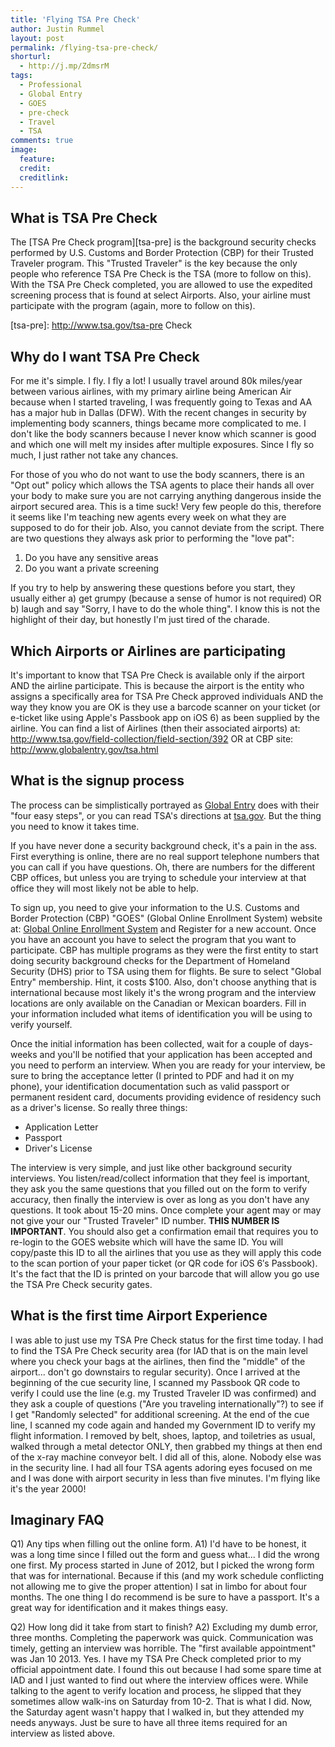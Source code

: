 ```yaml
---
title: 'Flying TSA Pre Check'
author: Justin Rummel
layout: post
permalink: /flying-tsa-pre-check/
shorturl:
  - http://j.mp/ZdmsrM
tags: 
  - Professional
  - Global Entry
  - GOES
  - pre-check
  - Travel
  - TSA
comments: true
image:
  feature:
  credit:
  creditlink:
---
```

What is TSA Pre Check
---
The [TSA Pre Check program][tsa-pre] is the background security checks performed by U.S. Customs and Border Protection (CBP) for their Trusted Traveler program. This "Trusted Traveler" is the key because the only people who reference TSA Pre Check is the TSA (more to follow on this). With the TSA Pre Check completed, you are allowed to use the expedited screening process that is found at select Airports. Also, your airline must participate with the program (again, more to follow on this).

[tsa-pre]: http://www.tsa.gov/tsa-pre Check

Why do I want TSA Pre Check
---
For me it's simple. I fly. I fly a lot! I usually travel around 80k miles/year between various airlines, with my primary airline being American Air because when I started traveling, I was frequently going to Texas and AA has a major hub in Dallas (DFW). With the recent changes in security by implementing body scanners, things became more complicated to me. I don't like the body scanners because I never know which scanner is good and which one will melt my insides after multiple exposures. Since I fly so much, I just rather not take any chances. 

For those of you who do not want to use the body scanners, there is an "Opt out" policy which allows the TSA agents to place their hands all over your body to make sure you are not carrying anything dangerous inside the airport secured area. This is a time suck! Very few people do this, therefore it seems like I'm teaching new agents every week on what they are supposed to do for their job. Also, you cannot deviate from the script. There are two questions they always ask prior to performing the "love pat": 

1.  Do you have any sensitive areas
2.  Do you want a private screening

If you try to help by answering these questions before you start, they usually either a) get grumpy (because a sense of humor is not required) OR b) laugh and say "Sorry, I have to do the whole thing". I know this is not the highlight of their day, but honestly I'm just tired of the charade. 

Which Airports or Airlines are participating
---
It's important to know that TSA Pre Check is available only if the airport AND the airline participate. This is because the airport is the entity who assigns a specifically area for TSA Pre Check approved individuals AND the way they know you are OK is they use a barcode scanner on your ticket (or e-ticket like using Apple's Passbook app on iOS 6) as been supplied by the airline. You can find a list of Airlines (then their associated airports) at: <http://www.tsa.gov/field-collection/field-section/392> OR at CBP site: <http://www.globalentry.gov/tsa.html>

What is the signup process
---
The process can be simplistically portrayed as [Global Entry][easy4] does with their "four easy steps", or you can read TSA's directions at [tsa.gov][tsa]. But the thing you need to know it takes time.

If you have never done a security background check, it's a pain in the ass. First everything is online, there are no real support telephone numbers that you can call if you have questions. Oh, there are numbers for the different CBP offices, but unless you are trying to schedule your interview at that office they will most likely not be able to help. 

To sign up, you need to give your information to the U.S. Customs and Border Protection (CBP) "GOES" (Global Online Enrollment System) website at: [Global Online Enrollment System][goes] and Register for a new account. Once you have an account you have to select the program that you want to participate. CBP has multiple programs as they were the first entity to start doing security background checks for the Department of Homeland Security (DHS) prior to TSA using them for flights. Be sure to select "Global Entry" membership. Hint, it costs $100. Also, don't choose anything that is international because most likely it's the wrong program and the interview locations are only available on the Canadian or Mexican boarders. Fill in your information included what items of identification you will be using to verify yourself. 

Once the initial information has been collected, wait for a couple of days-weeks and you'll be notified that your application has been accepted and you need to perform an interview. When you are ready for your interview, be sure to bring the acceptance letter (I printed to PDF and had it on my phone), your identification documentation such as valid passport or permanent resident card, documents providing evidence of residency such as a driver's license. So really three things:

*   Application Letter
*   Passport
*   Driver's License

The interview is very simple, and just like other background security interviews. You listen/read/collect information that they feel is important, they ask you the same questions that you filled out on the form to verify accuracy, then finally the interview is over as long as you don't have any questions. It took about 15-20 mins. Once complete your agent may or may not give your our "Trusted Traveler" ID number. **THIS NUMBER IS IMPORTANT**. You should also get a confirmation email that requires you to re-login to the GOES website which will have the same ID. You will copy/paste this ID to all the airlines that you use as they will apply this code to the scan portion of your paper ticket (or QR code for iOS 6′s Passbook). It's the fact that the ID is printed on your barcode that will allow you go use the TSA Pre Check security gates.

[easy4]: http://www.globalentry.gov/howtoapply.html 
[tsa]: http://j.mp/126bHZV 
[goes]: https://goes-app.cbp.dhs.gov/main/goes 

What is the first time Airport Experience
---
I was able to just use my TSA Pre Check status for the first time today. I had to find the TSA Pre Check security area (for IAD that is on the main level where you check your bags at the airlines, then find the "middle" of the airport... don't go downstairs to regular security). Once I arrived at the beginning of the cue security line, I scanned my Passbook QR code to verify I could use the line (e.g. my Trusted Traveler ID was confirmed) and they ask a couple of questions ("Are you traveling internationally"?) to see if I get "Randomly selected" for additional screening. At the end of the cue line, I scanned my code again and handed my Government ID to verify my flight information. I removed by belt, shoes, laptop, and toiletries as usual, walked through a metal detector ONLY, then grabbed my things at then end of the x-ray machine conveyor belt. I did all of this, alone. Nobody else was in the security line. I had all four TSA agents adoring eyes focused on me and I was done with airport security in less than five minutes. I'm flying like it's the year 2000! 

Imaginary FAQ
---
Q1) Any tips when filling out the online form.
A1) I'd have to be honest, it was a long time since I filled out the form and guess what... I did the wrong one first. My process started in June of 2012, but I picked the wrong form that was for international. Because if this (and my work schedule conflicting not allowing me to give the proper attention) I sat in limbo for about four months. The one thing I do recommend is be sure to have a passport. It's a great way for identification and it makes things easy.

Q2) How long did it take from start to finish?
A2) Excluding my dumb error, three months. Completing the paperwork was quick. Communication was timely, getting an interview was horrible. The "first available appointment" was Jan 10 2013. Yes. I have my TSA Pre Check completed prior to my official appointment date. I found this out because I had some spare time at IAD and I just wanted to find out where the interview offices were. While talking to the agent to verify location and process, he slipped that they sometimes allow walk-ins on Saturday from 10-2. That is what I did. Now, the Saturday agent wasn't happy that I walked in, but they attended my needs anyways. Just be sure to have all three items required for an interview as listed above.